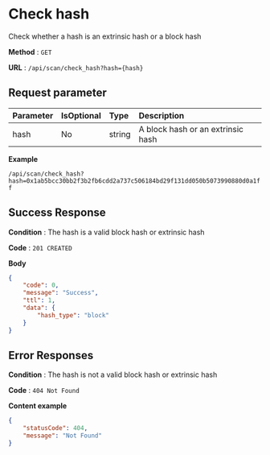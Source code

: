 # Check hash

Check whether a hash is an extrinsic hash or a block hash

**Method** : `GET`

**URL** : `/api/scan/check_hash?hash={hash}`


## Request parameter

| Parameter | IsOptional | Type | Description |
|:----------|:---|:-----|:------------|
|hash|No|string|A block hash or an extrinsic hash|


**Example** 

`/api/scan/check_hash?hash=0x1ab5bcc30bb2f3b2fb6cdd2a737c506184bd29f131dd050b5073990880d0a1ff
`

## Success Response

**Condition** : The hash is a valid block hash or extrinsic hash

**Code** : `201 CREATED`

**Body**

```json
{
    "code": 0,
    "message": "Success",
    "ttl": 1,
    "data": {
        "hash_type": "block"
    }
}
```

## Error Responses

**Condition** : The hash is not a valid block hash or extrinsic hash

**Code** : `404 Not Found`

**Content example**

```json
{
    "statusCode": 404,
    "message": "Not Found"
}
```